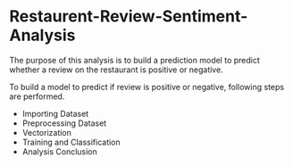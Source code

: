 # Restaurent-Review-Sentiment-Analysis

The purpose of this analysis is to build a prediction model to predict whether a review on the restaurant is positive or negative.

To build a model to predict if review is positive or negative, following steps are performed.

* Importing Dataset
* Preprocessing Dataset
* Vectorization
* Training and Classification
* Analysis Conclusion
